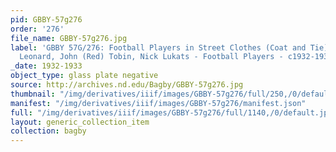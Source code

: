 ```yaml
---
pid: GBBY-57g276
order: '276'
file_name: GBBY-57g276.jpg
label: 'GBBY 57G/276: Football Players in Street Clothes (Coat and Tie): James (Zeke)
  Leonard, John (Red) Tobin, Nick Lukats - Football Players - c1932-1933'
_date: 1932-1933
object_type: glass plate negative
source: http://archives.nd.edu/Bagby/GBBY-57g276.jpg
thumbnail: "/img/derivatives/iiif/images/GBBY-57g276/full/250,/0/default.jpg"
manifest: "/img/derivatives/iiif/images/GBBY-57g276/manifest.json"
full: "/img/derivatives/iiif/images/GBBY-57g276/full/1140,/0/default.jpg"
layout: generic_collection_item
collection: bagby
---
```

